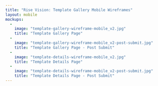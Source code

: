 ```yaml
---
title: "Rise Vision: Template Gallery Mobile Wireframes"
layout: mobile
mockups:
  -
    image: "template-gallery-wireframe-mobile_v2.jpg"
    title: "Template Gallery Page"
  -
    image: "template-gallery-wireframe-mobile_v2-post-submit.jpg"
    title: "Template Gallery Page - Post Submit"
  -
    image: "template-details-wireframe-mobile_v2.jpg"
    title: "Template Details Page"
  -
    image: "template-details-wireframe-mobile_v2-post-submit.jpg"
    title: "Template Details Page - Post Submit"
---
```

